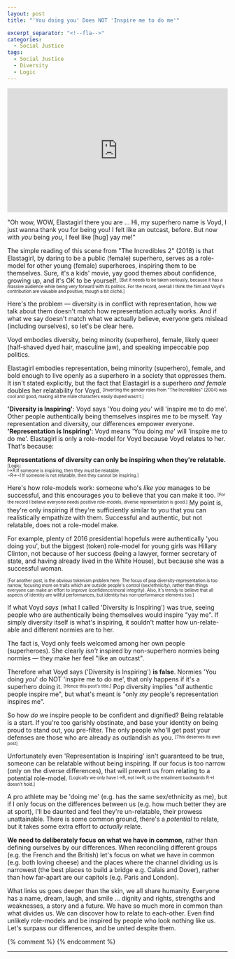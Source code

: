 ```yaml
---
layout: post
title: "'You doing you' Does NOT 'Inspire me to do me'"

excerpt_separator: "<!--fla-->"
categories:
  - Social Justice
tags:
  - Social Justice
  - Diversity
  - Logic
---
```


<style>.embed-container { position: relative; padding-bottom: 56.25%; height: 0; overflow: hidden; max-width: 100%; } .embed-container iframe, .embed-container object, .embed-container embed { position: absolute; top: 0; left: 0; width: 100%; height: 100%; }</style><div class='embed-container'><iframe src="https://www.youtube.com/embed/GI8he-IbolA?controls=1&amp;start=0&amp;end=51" frameborder="0" allow="autoplay; encrypted-media" allowfullscreen></iframe></div>

"Oh wow, WOW, Elastagirl there you are ... Hi, my superhero name is Voyd, I just wanna thank you for being you! I felt like an outcast, before. But now with *you* being *you*, I feel like [hug] yay me!"

The simple reading of this scene from "The Incredibles 2" (2018) is that Elastagirl, by daring to be a public (female) superhero, serves as a role-model for other young (female) superheroes, inspiring them to be themselves. Sure, it's a kids' movie, yay good themes about confidence, growing up, and it's OK to be yourself. <sup><sub>[But it needs to be taken seriously, because it has a massive audience while being very forward with its politics. For the record, overall I think the film and Voyd's contribution are valuable and positive, though a bit cliché.]</sub></sup>

Here's the problem — diversity is in conflict with representation, how we talk about them doesn't match how representation actually works. And if what we say doesn't match what we actually believe, everyone gets mislead (including ourselves), so let's be clear here.

<!--fla-->

Voyd embodies diversity, being minority (superhero), female, likely queer (half-shaved dyed hair, masculine jaw), and speaking impeccable pop politics.

Elastagirl embodies representation, being minority (superhero), female, and bold enough to live openly as a superhero in a society that oppresses them. It isn't stated explicitly, but the fact that Elastagirl is a superhero *and female* doubles her relatability for Voyd. <sup><sub>[Inverting the gender roles from "The Incredibles" (2004) was cool and good, making all the male characters easily duped wasn't.]</sub></sup>

**'Diversity is Inspiring'**: Voyd says 'You doing *you*' will 'inspire me to do me'. Other people authentically being themselves inspires me to be myself. Yay representation and diversity, our differences empower everyone.  
**'Representation is Inspiring'**: Voyd means 'You doing *me*' will 'inspire me to do me'. Elastagirl is only a role-model for Voyd because Voyd relates to her. That's because:

**Representations of diversity can only be inspiring when they're relatable.** <sup><sub>[Logic:  
I→R  If someone is inspiring, then they must be relatable.  
¬R→¬I If someone is not relatable, then they cannot be inspiring.]</sub></sup>

Here's how role-models work: someone who's *like you* manages to be successful, and this encourages you to believe that you can make it too. <sup><sub>[For the record I believe everyone needs positive role-models, diverse representation is good.]</sub></sup> My point is, they're only inspiring if they're sufficiently similar to you that you can realistically empathize with them. Successful and authentic, but not relatable, does not a role-model make.

For example, plenty of 2016 presidential hopefuls were authentically 'you doing you', but the biggest (token) role-model for young girls was Hillary Clinton, not because of her success (being a lawyer, former secretary of state, and having already lived in the White House), but because she was a successful woman.

<sup><sub>[For another post, is the obvious tokenism problem here. The focus of pop diversity-representation is too narrow, focusing more on traits which are outside people's control (sex/ethnicity), rather than things everyone can make an effort to improve (confidence/moral integrity). Also, it's trendy to believe that all aspects of identity are willful performances, but identity has non-performance elements too.]</sub></sup>


If what Voyd *says* (what I called 'Diversity is Inspiring') was true, seeing people who are authentically being themselves would inspire "yay me". If simply diversity itself is what's inspiring, it souldn't matter how un-relate-able and different normies are to her.

The fact is, Voyd only feels welcomed among her own people (superheroes).
She clearly *isn't* inspired by non-superhero normies being normies — they make her feel "like an outcast".

Therefore what Voyd says ('Diversity is Inspiring') **is false**. Normies 'You doing *you*' do NOT 'inspire me to do me', that only happens if it's a superhero doing it. <sup><sub>[Hence this post's title.]</sub></sup> Pop diversity implies "*all* authentic people inspire me", but what's meant is "only *my* people's representation inspires me".

So how *do* we inspire people to be confident and dignified? Being relatable is a start. If you're too garishly obstinate, and base your identity on being proud to stand out, you pre-filter. The only people who'll get past your defenses are those who are already as outlandish as you. <sup><sub>[This deserves its own post]</sub></sup>

Unfortunately even 'Representation is Inspiring' isn't guaranteed to be true, someone can be relatable without being inspiring.
If our focus is too narrow (only on the diverse differences), that will prevent us from relating to a potential role-model.
<sup><sub>[Logically we only have I→R, not I⇔R, so the entailment backwards R→I doesn't hold.]</sub></sup>

A pro athlete may be 'doing me' (e.g. has the same sex/ethnicity as me), but if I only focus on the differences between us (e.g. how much better they are at sport), I'll be daunted and feel they're un-relatable, their prowess unattainable. There is some common ground, there's a *potential* to relate, but it takes some extra effort to *actually* relate.

**We need to deliberately focus on what we have in common,** rather than defining ourselves by our differences. When reconciling different groups (e.g. the French and the British) let's focus on what we have in common (e.g. both loving cheese) and the places where the channel dividing us is narrowest (the best places to build a bridge e.g. Calais and Dover), rather than how far-apart are our capitols (e.g. Paris and London).

What links us goes deeper than the skin, we all share humanity. Everyone has a name, dream, laugh, and smile ... dignity and rights, strengths and weaknesses, a story and a future. We have so much more in common than what divides us. We can discover how to relate to each-other. Even find unlikely role-models and be inspired by people who look nothing like us. Let's surpass our differences, and be united despite them.

{% comment %}
{% endcomment %}

___

